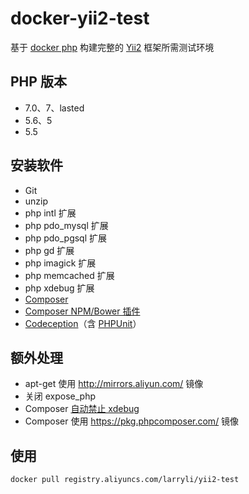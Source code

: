 # docker-yii2-test

基于 [docker php](https://hub.docker.com/_/php/) 构建完整的 [Yii2](https://github.com/yiisoft/yii2) 框架所需测试环境

## PHP 版本

- 7.0、7、lasted
- 5.6、5
- 5.5

## 安装软件

- Git
- unzip
- php intl 扩展
- php pdo_mysql 扩展
- php pdo_pgsql 扩展
- php gd 扩展
- php imagick 扩展
- php memcached 扩展
- php xdebug 扩展
- [Composer](https://getcomposer.org/)
- [Composer NPM/Bower 插件](https://github.com/francoispluchino/composer-asset-plugin)
- [Codeception](http://codeception.com/)（含 [PHPUnit](https://phpunit.de/)）

## 额外处理

- apt-get 使用 http://mirrors.aliyun.com/ 镜像
- 关闭 expose_php
- Composer [自动禁止 xdebug](https://getcomposer.org/xdebug)
- Composer 使用 https://pkg.phpcomposer.com/ 镜像

## 使用

```shell
docker pull registry.aliyuncs.com/larryli/yii2-test
```
